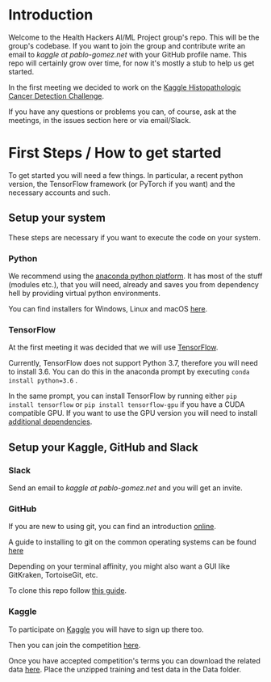 # Introduction

Welcome to the Health Hackers AI/ML Project group's repo. This will be the group's codebase. If you want to join the group and contribute write an email to *kaggle at pablo-gomez.net* with your GitHub profile name. This repo will certainly grow over time, for now it's mostly a stub to help us get started. 

In the first meeting we decided to work on the [Kaggle Histopathologic Cancer Detection Challenge](https://www.kaggle.com/c/histopathologic-cancer-detection/overview).

If you have any questions or problems you can, of course, ask at the meetings, in the issues section here or via email/Slack.

# First Steps / How to get started

To get started you will need a few things. In particular, a recent python version, the TensorFlow framework (or PyTorch if you want) and the necessary accounts and such.

## Setup your system

These steps are necessary if you want to execute the code on your system.

### Python

We recommend using the [anaconda python platform](https://www.anaconda.com/distribution/). It has most of the stuff (modules etc.), that you will need, already and saves you from dependency hell by providing virtual python environments.

You can find installers for Windows, Linux and macOS [here](https://www.anaconda.com/download/).

### TensorFlow

At the first meeting it was decided that we will use [TensorFlow](https://www.tensorflow.org). 

Currently, TensorFlow does not support Python 3.7, therefore you will need to install 3.6. You can do this in the anaconda prompt by executing `conda install python=3.6` .

In the same prompt, you can install TensorFlow by running either `pip install tensorflow` or `pip install tensorflow-gpu` if you have a CUDA compatible GPU. If you want to use the GPU version you will need to install [additional dependencies](https://www.tensorflow.org/install/gpu). 
## Setup your Kaggle, GitHub and Slack

### Slack

Send an email to *kaggle at pablo-gomez.net* and you will get an invite.

### GitHub

If you are new to using git,  you can find an introduction [online](https://www.atlassian.com/git/tutorials/what-is-version-control).

A guide to installing to git on the common operating systems can be found [here](https://git-scm.com/book/en/v2/Getting-Started-Installing-Git)

Depending on your terminal affinity, you might also want a GUI like GitKraken, TortoiseGit, etc.

To clone this repo follow [this guide](https://help.github.com/articles/cloning-a-repository/).

### Kaggle

To participate on [Kaggle](https://www.kaggle.com/) you will have to sign up there too. 

Then you can join the competition [here](https://www.kaggle.com/c/histopathologic-cancer-detection/overview).

Once you have accepted competition's terms you can download the related data [here](https://www.kaggle.com/c/11848/download-all). Place the unzipped training and test data in the Data folder.
